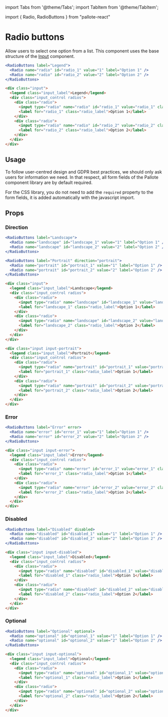 ---
---
import Tabs from '@theme/Tabs';
import TabItem from '@theme/TabItem';

import { Radio, RadioButtons } from "pallote-react"

# Radio buttons

Allow users to select one option from a list. This component uses the base structure of the [Input](/docs/components/input) component.

<div class="docs__block">
  <RadioButtons label="Legend">
    <Radio name="radio" id="radio_1" value="1" label="Option 1" />
    <Radio name="radio" id="radio_2" value="2" label="Option 2" />
  </RadioButtons>
</div>

<Tabs groupId="package" queryString>
  <TabItem value="react" label="React">

```jsx
<RadioButtons label="Legend">
  <Radio name="radio" id="radio_1" value="1" label="Option 1" />
  <Radio name="radio" id="radio_2" value="2" label="Option 2" />
</RadioButtons>
```
  </TabItem>
  <TabItem value="css" label="CSS">

```html
<div class="input">
  <legend class="input_label">Legend</legend>
  <div class="input_control radios">
    <div class="radio">
      <input type="radio" name="radio" id="radio_1" value="radio_1" class="radio_control" />
      <label for="radio_1" class="radio_label">Option 1</label>
    </div>
    <div class="radio">
      <input type="radio" name="radio" id="radio_2" value="radio_2" class="radio_control" />
      <label for="radio_2" class="radio_label">Option 2</label>
    </div>
  </div>
</div>
```
  </TabItem>
</Tabs>

## Usage

To follow user-centred design and GDPR best practices, we should only ask users for information we need. In that respect, all form fields of the Pallote component library are by default required.

For the CSS library, you do not need to add the `required` property to the form fields, it is added automatically with the javascript import.

## Props

### Direction

<div class="docs__block">
  <RadioButtons label="Landscape">
    <Radio name="landscape" id="landscape_1" value="1" label="Option 1" />
    <Radio name="landscape" id="landscape_2" value="2" label="Option 2" />
  </RadioButtons>
  <RadioButtons label="Portrait" direction="portrait">
    <Radio name="portrait" id="portrait_1" value="1" label="Option 1" />
    <Radio name="portrait" id="portrait_2" value="2" label="Option 2" />
  </RadioButtons>
</div>

<Tabs groupId="package" queryString>
  <TabItem value="react" label="React">

```jsx
<RadioButtons label="Landscape">
  <Radio name="landscape" id="landscape_1" value="1" label="Option 1" />
  <Radio name="landscape" id="landscape_2" value="2" label="Option 2" />
</RadioButtons>

<RadioButtons label="Portrait" direction="portrait">
  <Radio name="portrait" id="portrait_1" value="1" label="Option 1" />
  <Radio name="portrait" id="portrait_2" value="2" label="Option 2" />
</RadioButtons>
```
  </TabItem>
  <TabItem value="css" label="CSS">

```html
<div class="input">
  <legend class="input_label">Landscape</legend>
  <div class="input_control radios">
    <div class="radio">
      <input type="radio" name="landscape" id="landscape_1" value="landscape_1" class="radio_control" />
      <label for="landscape_1" class="radio_label">Option 1</label>
    </div>
    <div class="radio">
      <input type="radio" name="landscape" id="landscape_2" value="landscape_2" class="radio_control" />
      <label for="landscape_2" class="radio_label">Option 2</label>
    </div>
  </div>
</div>

<div class="input input-portrait">
  <legend class="input_label">Portrait</legend>
  <div class="input_control radios">
    <div class="radio">
      <input type="radio" name="portrait" id="portrait_1" value="portrait_1" class="radio_control" />
      <label for="portrait_1" class="radio_label">Option 1</label>
    </div>
    <div class="radio">
      <input type="radio" name="portrait" id="portrait_2" value="portrait_2" class="radio_control" />
      <label for="portrait_2" class="radio_label">Option 2</label>
    </div>
  </div>
</div>
```
  </TabItem>
</Tabs>

### Error

<div class="docs__block">
  <RadioButtons label="Error" error>
    <Radio name="error" id="error_1" value="1" label="Option 1" />
    <Radio name="error" id="error_2" value="2" label="Option 2" />
  </RadioButtons>
</div>

<Tabs groupId="package" queryString>
  <TabItem value="react" label="React">

```jsx
<RadioButtons label="Error" error>
  <Radio name="error" id="error_1" value="1" label="Option 1" />
  <Radio name="error" id="error_2" value="2" label="Option 2" />
</RadioButtons>
```
  </TabItem>
  <TabItem value="css" label="CSS">

```html
<div class="input input-error">
  <legend class="input_label">Error</legend>
  <div class="input_control radios">
    <div class="radio">
      <input type="radio" name="error" id="error_1" value="error_1" class="radio_control" />
      <label for="error_1" class="radio_label">Option 1</label>
    </div>
    <div class="radio">
      <input type="radio" name="error" id="error_2" value="error_2" class="radio_control" />
      <label for="error_2" class="radio_label">Option 2</label>
    </div>
  </div>
</div>
```
  </TabItem>
</Tabs>

### Disabled

<div class="docs__block">
  <RadioButtons label="Disabled" disabled>
    <Radio name="disabled" id="disabled_1" value="1" label="Option 1" />
    <Radio name="disabled" id="disabled_2" value="2" label="Option 2" />
  </RadioButtons>
</div>

<Tabs groupId="package" queryString>
  <TabItem value="react" label="React">

```jsx
<RadioButtons label="Disabled" disabled>
  <Radio name="disabled" id="disabled_1" value="1" label="Option 1" />
  <Radio name="disabled" id="disabled_2" value="2" label="Option 2" />
</RadioButtons>
```
  </TabItem>
  <TabItem value="css" label="CSS">

```html
<div class="input input-disabled">
  <legend class="input_label">Disabled</legend>
  <div class="input_control radios">
    <div class="radio">
      <input type="radio" name="disabled" id="disabled_1" value="disabled_1" class="radio_control" />
      <label for="disabled_1" class="radio_label">Option 1</label>
    </div>
    <div class="radio">
      <input type="radio" name="disabled" id="disabled_2" value="disabled_2" class="radio_control" />
      <label for="disabled_2" class="radio_label">Option 2</label>
    </div>
  </div>
</div>
```
  </TabItem>
</Tabs>

### Optional

<div class="docs__block">
  <RadioButtons label="Optional" optional>
    <Radio name="optional" id="optional_1" value="1" label="Option 1" />
    <Radio name="optional" id="optional_2" value="2" label="Option 2" />
  </RadioButtons>
</div>

<Tabs groupId="package" queryString>
  <TabItem value="react" label="React">

```jsx
<RadioButtons label="Optional" optional>
  <Radio name="optional" id="optional_1" value="1" label="Option 1" />
  <Radio name="optional" id="optional_2" value="2" label="Option 2" />
</RadioButtons>
```
  </TabItem>
  <TabItem value="css" label="CSS">

```html
<div class="input input-optional">
  <legend class="input_label">Optional</legend>
  <div class="input_control radios">
    <div class="radio">
      <input type="radio" name="optional" id="optional_1" value="optional_1" class="radio_control" />
      <label for="optional_1" class="radio_label">Option 1</label>
    </div>
    <div class="radio">
      <input type="radio" name="optional" id="optional_2" value="optional_2" class="radio_control" />
      <label for="optional_2" class="radio_label">Option 2</label>
    </div>
  </div>
</div>
```
  </TabItem>
</Tabs>
